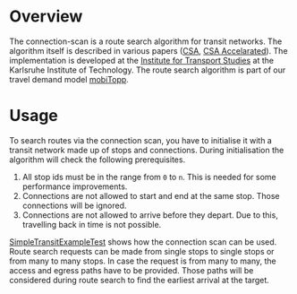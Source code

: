 # Overview
The connection-scan is a route search algorithm for transit networks. The 
algorithm itself is described in various papers ([CSA](https://www.researchgate.net/publication/257361294_Intriguingly_Simple_and_Fast_Transit_Routing), [CSA Accelarated](https://www.researchgate.net/publication/286955308_Connection_Scan_Accelerated)).
The implementation is developed at the [Institute for Transport Studies](http://www.ifv.kit.edu) at the Karlsruhe Institute of Technology. The route search algorithm is part of our travel demand model [mobiTopp](http://www.ifv.kit.edu/359.php).

# Usage
To search routes via the connection scan, you have to initialise it with a transit network made up of stops and connections. During initialisation the algorithm will check the following prerequisites.
1. All stop ids must be in the range from `0` to `n`. This is needed for some performance improvements.
2. Connections are not allowed to start and end at the same stop. Those connections will be ignored.
3. Connections are not allowed to arrive before they depart. Due to this, travelling back in time is not possible.

[SimpleTransitExampleTest](https://github.com/mobitopp/connection-scan/blob/master/src/integration-test/java/edu/kit/ifv/mobitopp/publictransport/example/SimpleTransitExampleTest.java) shows how the connection scan can be used.
Route search requests can be made from single stops to single stops or from many to many stops. In case the request is from many to many, the access and egress paths have to be provided. Those paths will be considered during route search to find the earliest arrival at the target.